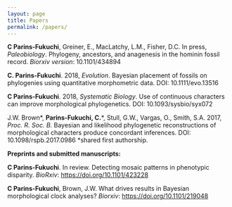 ```yaml
---
layout: page
title: Papers
permalink: /papers/
---
```


**C Parins-Fukuchi**, Greiner, E., MacLatchy, L.M., Fisher, D.C. In press, _Paleobiology_. Phylogeny, ancestors, and anagenesis in the hominin fossil record. _Biorxiv version_: 10.1101/434894 

**C. Parins-Fukuchi**. 2018, _Evolution_. Bayesian placement of fossils on phylogenies using quantitative morphometric data. DOI: 10.1111/evo.13516

**C Parins-Fukuchi**. 2018, _Systematic Biology_. Use of continuous characters can improve morphological phylogenetics. DOI: 10.1093/sysbio/syx072

J.W. Brown\*, **Parins-Fukuchi, C.**\*, Stull, G.W., Vargas, O., Smith, S.A. 2017, _Proc. R. Soc. B._ Bayesian and likelihood phylogenetic reconstructions of morphological characters produce concordant inferences. DOI: 10.1098/rspb.2017.0986    \*shared first authorship.

**Preprints and submitted manuscripts:**

**C Parins-Fukuchi**. In review. Detecting mosaic patterns in phenotypic disparity. _BioRxiv_: https://doi.org/10.1101/423228 


**C Parins-Fukuchi**, Brown, J.W. What drives results in Bayesian morphological clock analyses? _Biorxiv_: https://doi.org/10.1101/219048

